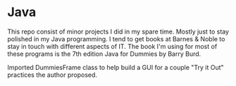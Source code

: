 # Java
This repo consist of minor projects I did in my spare time. Mostly just to stay polished in my Java programming. I tend to get books at Barnes & Noble to stay in touch with different aspects of IT. The book I'm using for most of these programs is the 7th edition Java for Dummies by Barry Burd.

Imported DummiesFrame class to help build a GUI for a couple "Try it Out" practices the author proposed.
